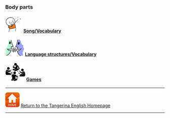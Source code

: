 <head>
<!-- Global site tag (gtag.js) - Google Analytics -->
<script async src="https://www.googletagmanager.com/gtag/js?id=UA-110947112-3"></script>
<script>
  window.dataLayer = window.dataLayer || [];
  function gtag(){dataLayer.push(arguments);}
  gtag('js', new Date());

  gtag('config', 'UA-110947112-3');
</script>
</head>

### Body parts 

#### ![sing](/images/sing.png) [Song/Vocabulary](https://tangerina-pt.github.io/English/Body_Parts_B_song)
#### ![talk](/images/talk.png) [Language structures/Vocabulary](https://tangerina-pt.github.io/English/Body_Parts_B_ls)
#### ![silh_game](/images/silh_game.jpg) [Games](https://tangerina-pt.github.io/English/Body_Parts_B_g)

***
[![home](/images/home.PNG)](https://tangerina-pt.github.io/English) [Return to the Tangerina English Homepage](https://tangerina-pt.github.io/English)

***
